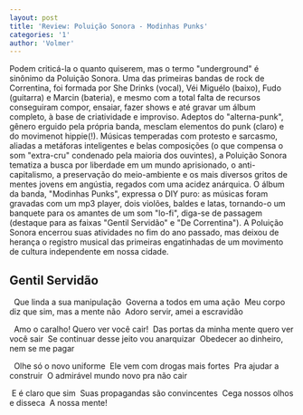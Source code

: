 ```yaml
---
layout: post
title: 'Review: Poluição Sonora - Modinhas Punks'
categories: '1'
author: 'Volmer'
---
```


Podem criticá-la o quanto quiserem, mas o termo "underground" é sinônimo
da Poluição Sonora. Uma das primeiras bandas de rock de Correntina, foi
formada por She Drinks (vocal), Véi Miguélo (baixo), Fudo (guitarra) e
Marcin (bateria), e mesmo com a total falta de recursos conseguiram compor,
ensaiar, fazer shows e até gravar um álbum completo, à base de criatividade
e improviso. Adeptos do "alterna-punk", gênero erguido pela própria banda,
mesclam elementos do punk (claro) e do movimenot hippie(!). Músicas
temperadas com protesto e sarcasmo, aliadas a metáforas inteligentes e belas
composições (o que compensa o som "extra-cru" condenado pela maioria dos
ouvintes), a Poluição Sonora tematiza a busca por liberdade em um mundo
aprisionado, o anti-capitalismo, a preservação do meio-ambiente e os mais
diversos gritos de mentes jovens em angústia, regados com uma acidez anárquica.
O álbum da banda, "Modinhas Punks", expressa o DIY puro: as músicas foram
gravadas com um mp3 player, dois violões, baldes e latas, tornando-o um banquete
para os amantes de um som "lo-fi", diga-se de passagem (destaque para as faixas
"Gentil Servidão" e "De Correntina"). A Poluição Sonora encerrou suas atividades
no fim do ano passado, mas deixou de herança o registro musical das primeiras
engatinhadas de um movimento de cultura independente em nossa cidade.

## Gentil Servidão
  Que linda a sua manipulação
 Governa a todos em uma ação
 Meu corpo diz que sim, mas a mente não
 Adoro servir, amei a escravidão

  Amo o caralho!
Quero ver você cair!
 Das portas da minha mente quero ver você sair
 Se continuar desse jeito vou anarquizar
 Obedecer ao dinheiro, nem se me pagar

  Olhe só o novo uniforme 
Ele vem com drogas mais fortes 
Pra ajudar a construir 
O admirável mundo novo pra não cair

 E é claro que sim
 Suas propagandas são convincentes 
Cega nossos olhos e disseca
 A nossa mente!


